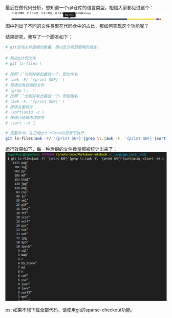 最近在做代码分析，想知道一个git仓库的语言类型，相信大家都见过这个：
![在这里插入图片描述](Git%E8%AF%86%E5%88%AB%E9%A1%B9%E7%9B%AE%E7%9A%84%E8%AF%AD%E8%A8%80%E7%B1%BB%E5%9E%8B%EF%BC%8C%E5%8F%8A%E6%96%87%E4%BB%B6%E5%8D%A0%E6%AF%94.assets/20210705154350159.png)
图中列出了不同的文件类型在代码仓中的占比，那如何实现这个功能呢？

结果研究，我写了一个脚本如下：

```bash
# git查询文件后缀的数量，用以区分项目使用的语言。

# 列出git的文件
# git ls-files \

# 按照‘/’分割并取出最后一个，即文件名
# |awk -F/ '{print $NF}' \
# 筛选出有后缀的文件
# |grep \\. \
# 按照‘.’分割并取出最后一个，即后缀名
# |awk -F. '{print $NF}' \
# 排序去重统计
# |sort|uniq -c \
# 按统计结果再次排序
# |sort -rk 1
```
```bash
# 完整命令，在已经git clone的目录下执行：
git ls-files|awk -F/ '{print $NF}'|grep \\.|awk -F. '{print $NF}'|sort|uniq -c|sort -rk 1
```



运行效果如下，每一种后缀的文件数量都被统计出来了：
![image-20220512092647797](Git%E8%AF%86%E5%88%AB%E9%A1%B9%E7%9B%AE%E7%9A%84%E8%AF%AD%E8%A8%80%E7%B1%BB%E5%9E%8B%EF%BC%8C%E5%8F%8A%E6%96%87%E4%BB%B6%E5%8D%A0%E6%AF%94.assets/image-20220512092647797.png)

ps: 如果不想下载全部代码，请使用git的sparse-checkout功能。
